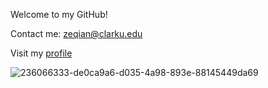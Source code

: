 
Welcome to my GitHub!

Contact me: zeqian@clarku.edu

Visit my [profile](https://zeyiqian.github.io/)

  ![236066333-de0ca9a6-d035-4a98-893e-88145449da69](https://github.com/ZeyiQian/ZeyiQian/assets/91390400/8a2cca76-b5b7-4159-9386-0fd02e7d1732)
<br />

 
